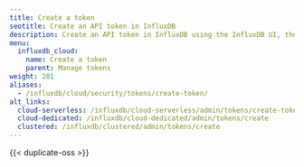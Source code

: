 ```yaml
---
title: Create a token
seotitle: Create an API token in InfluxDB
description: Create an API token in InfluxDB using the InfluxDB UI, the `influx` CLI, or the InfluxDB API.
menu:
  influxdb_cloud:
    name: Create a token
    parent: Manage tokens
weight: 201
aliases:
  - /influxdb/cloud/security/tokens/create-token/
alt_links:
  cloud-serverless: /influxdb/cloud-serverless/admin/tokens/create-token
  cloud-dedicated: /influxdb/cloud-dedicated/admin/tokens/create
  clustered: /influxdb/clustered/admin/tokens/create
---
```


{{< duplicate-oss >}}
